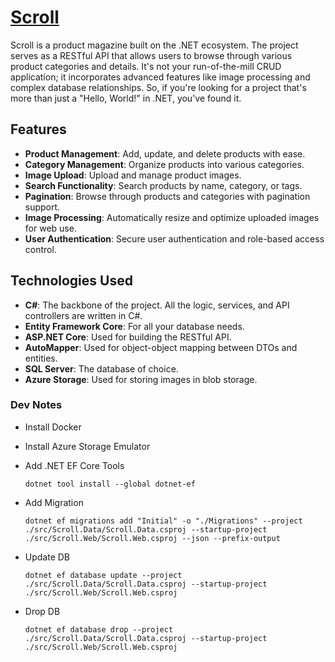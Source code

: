 # [Scroll](https://github.com/skb50bd/Scroll)

Scroll is a product magazine built on the .NET ecosystem. The project serves as a RESTful API that allows users to browse through various product categories and details. It's not your run-of-the-mill CRUD application; it incorporates advanced features like image processing and complex database relationships. So, if you're looking for a project that's more than just a "Hello, World!" in .NET, you've found it.

## Features

- **Product Management**: Add, update, and delete products with ease.
- **Category Management**: Organize products into various categories.
- **Image Upload**: Upload and manage product images.
- **Search Functionality**: Search products by name, category, or tags.
- **Pagination**: Browse through products and categories with pagination support.
- **Image Processing**: Automatically resize and optimize uploaded images for web use.
- **User Authentication**: Secure user authentication and role-based access control.

## Technologies Used

- **C#**: The backbone of the project. All the logic, services, and API controllers are written in C#.
- **Entity Framework Core**: For all your database needs.
- **ASP.NET Core**: Used for building the RESTful API.
- **AutoMapper**: Used for object-object mapping between DTOs and entities.
- **SQL Server**: The database of choice.
- **Azure Storage**: Used for storing images in blob storage.

### Dev Notes

- Install Docker
- Install Azure Storage Emulator
- Add .NET EF Core Tools

    ```shell
    dotnet tool install --global dotnet-ef
    ```

- Add Migration

    ```shell
    dotnet ef migrations add "Initial" -o "./Migrations" --project ./src/Scroll.Data/Scroll.Data.csproj --startup-project ./src/Scroll.Web/Scroll.Web.csproj --json --prefix-output
    ```

- Update DB

    ```shell
    dotnet ef database update --project ./src/Scroll.Data/Scroll.Data.csproj --startup-project ./src/Scroll.Web/Scroll.Web.csproj
    ```

- Drop DB

    ```shell
    dotnet ef database drop --project ./src/Scroll.Data/Scroll.Data.csproj --startup-project ./src/Scroll.Web/Scroll.Web.csproj
    ```
